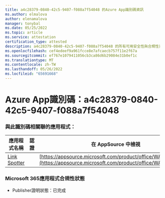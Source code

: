 ```yaml
---
title: a4c28379-0840-42c5-9407-f088a7f54048 的Azure App識別碼資訊
ms.author: elmalova
author: elenamalova
manager: tonybal
ms.date: 05/25/2022
ms.topic: article
ms.service: attestation
certification_type: attested
description: a4c28379-0840-42c5-9407-f088a7f54048 的所有可用安全性與合規性資訊。
ms.openlocfilehash: cef4edeef9a961fcce8e7afcaecb757f11e2f67a
ms.sourcegitcommit: ef767e1079411056cb3ca86d6b29084e31b0ef1c
ms.translationtype: MT
ms.contentlocale: zh-TW
ms.lasthandoff: 05/26/2022
ms.locfileid: "65691668"
---
```

# <a name="azure-app-id-a4c28379-0840-42c5-9407-f088a7f54048"></a>Azure App識別碼：a4c28379-0840-42c5-9407-f088a7f54048


### <a name="apps-associated-with-this-id"></a>與此識別碼相關聯的應用程式：
| **應用程式名稱** | **認證** | **在 AppSource 中檢視** |
|--------------|---------------|-----------------------|
| [Link Spotter](../forward/WA200003092.md) |  | [https://appsource.microsoft.com/product/office/WA200003092](https://appsource.microsoft.com/product/office/WA200003092) |

### <a name="microsoft-365-app-compliance-status"></a>Microsoft 365應用程式合規性狀態
- Publisher證明狀態：已完成
